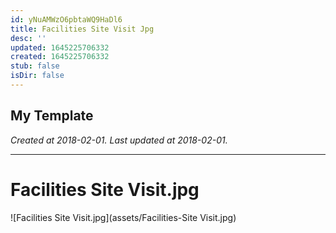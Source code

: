 ```yaml
---
id: yNuAMWzO6pbtaWQ9HaDl6
title: Facilities Site Visit Jpg
desc: ''
updated: 1645225706332
created: 1645225706332
stub: false
isDir: false
---
```

My Template
---

_Created at 2018-02-01._
_Last updated at 2018-02-01._




---

# Facilities Site Visit.jpg


![Facilities Site Visit.jpg](assets/Facilities-Site Visit.jpg)

